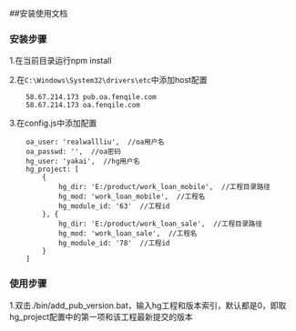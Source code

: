 ##安装使用文档

### 安装步骤

1.在当前目录运行npm install

2.在`C:\Windows\System32\drivers\etc`中添加host配置

		58.67.214.173 pub.oa.fenqile.com
		58.67.214.173 oa.fenqile.com

3.在config.js中添加配置

		oa_user: 'realwallliu',  //oa用户名
    	oa_passwd: '',  //oa密码
    	hg_user: 'yakai',  //hg用户名
    	hg_project: [
    		{
    			hg_dir: 'E:/product/work_loan_mobile',  //工程目录路径
			    hg_mod: 'work_loan_mobile',  //工程名
			    hg_module_id: '63'  //工程id
    		}, {
                hg_dir: 'E:/product/work_loan_sale',  //工程目录路径
                hg_mod: 'work_loan_sale',  //工程名
                hg_module_id: '78'  //工程id
            }
    	]
		
		
### 使用步骤

1.双击./bin/add_pub_version.bat，输入hg工程和版本索引，默认都是0，即取hg_project配置中的第一项和该工程最新提交的版本
